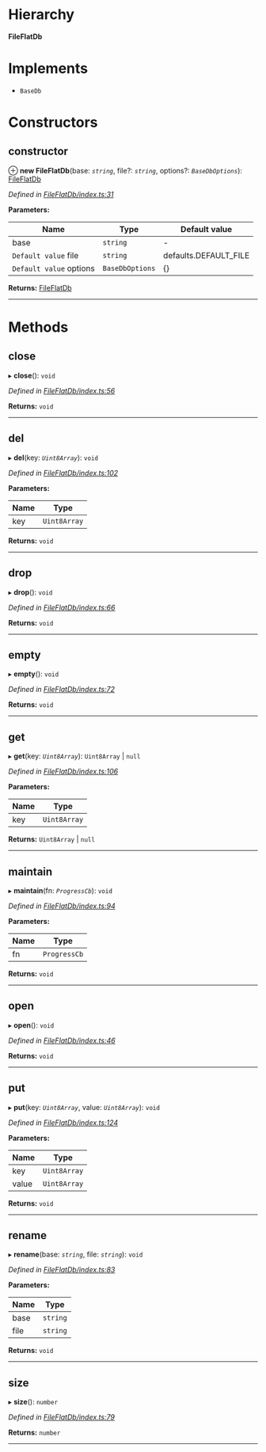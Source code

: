 

# Hierarchy

**FileFlatDb**

# Implements

* `BaseDb`

# Constructors

<a id="constructor"></a>

##  constructor

⊕ **new FileFlatDb**(base: *`string`*, file?: *`string`*, options?: *`BaseDbOptions`*): [FileFlatDb](_fileflatdb_index_.fileflatdb.md)

*Defined in [FileFlatDb/index.ts:31](https://github.com/polkadot-js/common/blob/24cd64c/packages/db/src/FileFlatDb/index.ts#L31)*

**Parameters:**

| Name | Type | Default value |
| ------ | ------ | ------ |
| base | `string` | - |
| `Default value` file | `string` |  defaults.DEFAULT_FILE |
| `Default value` options | `BaseDbOptions` |  {} |

**Returns:** [FileFlatDb](_fileflatdb_index_.fileflatdb.md)

___

# Methods

<a id="close"></a>

##  close

▸ **close**(): `void`

*Defined in [FileFlatDb/index.ts:56](https://github.com/polkadot-js/common/blob/24cd64c/packages/db/src/FileFlatDb/index.ts#L56)*

**Returns:** `void`

___
<a id="del"></a>

##  del

▸ **del**(key: *`Uint8Array`*): `void`

*Defined in [FileFlatDb/index.ts:102](https://github.com/polkadot-js/common/blob/24cd64c/packages/db/src/FileFlatDb/index.ts#L102)*

**Parameters:**

| Name | Type |
| ------ | ------ |
| key | `Uint8Array` |

**Returns:** `void`

___
<a id="drop"></a>

##  drop

▸ **drop**(): `void`

*Defined in [FileFlatDb/index.ts:66](https://github.com/polkadot-js/common/blob/24cd64c/packages/db/src/FileFlatDb/index.ts#L66)*

**Returns:** `void`

___
<a id="empty"></a>

##  empty

▸ **empty**(): `void`

*Defined in [FileFlatDb/index.ts:72](https://github.com/polkadot-js/common/blob/24cd64c/packages/db/src/FileFlatDb/index.ts#L72)*

**Returns:** `void`

___
<a id="get"></a>

##  get

▸ **get**(key: *`Uint8Array`*):  `Uint8Array` &#124; `null`

*Defined in [FileFlatDb/index.ts:106](https://github.com/polkadot-js/common/blob/24cd64c/packages/db/src/FileFlatDb/index.ts#L106)*

**Parameters:**

| Name | Type |
| ------ | ------ |
| key | `Uint8Array` |

**Returns:**  `Uint8Array` &#124; `null`

___
<a id="maintain"></a>

##  maintain

▸ **maintain**(fn: *`ProgressCb`*): `void`

*Defined in [FileFlatDb/index.ts:94](https://github.com/polkadot-js/common/blob/24cd64c/packages/db/src/FileFlatDb/index.ts#L94)*

**Parameters:**

| Name | Type |
| ------ | ------ |
| fn | `ProgressCb` |

**Returns:** `void`

___
<a id="open"></a>

##  open

▸ **open**(): `void`

*Defined in [FileFlatDb/index.ts:46](https://github.com/polkadot-js/common/blob/24cd64c/packages/db/src/FileFlatDb/index.ts#L46)*

**Returns:** `void`

___
<a id="put"></a>

##  put

▸ **put**(key: *`Uint8Array`*, value: *`Uint8Array`*): `void`

*Defined in [FileFlatDb/index.ts:124](https://github.com/polkadot-js/common/blob/24cd64c/packages/db/src/FileFlatDb/index.ts#L124)*

**Parameters:**

| Name | Type |
| ------ | ------ |
| key | `Uint8Array` |
| value | `Uint8Array` |

**Returns:** `void`

___
<a id="rename"></a>

##  rename

▸ **rename**(base: *`string`*, file: *`string`*): `void`

*Defined in [FileFlatDb/index.ts:83](https://github.com/polkadot-js/common/blob/24cd64c/packages/db/src/FileFlatDb/index.ts#L83)*

**Parameters:**

| Name | Type |
| ------ | ------ |
| base | `string` |
| file | `string` |

**Returns:** `void`

___
<a id="size"></a>

##  size

▸ **size**(): `number`

*Defined in [FileFlatDb/index.ts:79](https://github.com/polkadot-js/common/blob/24cd64c/packages/db/src/FileFlatDb/index.ts#L79)*

**Returns:** `number`

___

